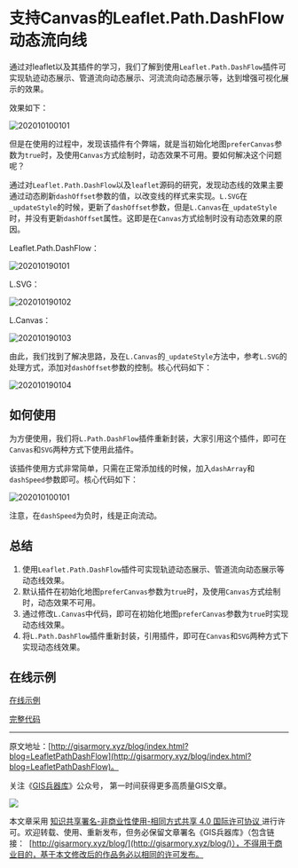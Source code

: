 # 支持Canvas的Leaflet.Path.DashFlow动态流向线
通过对leaflet以及其插件的学习，我们了解到使用`Leaflet.Path.DashFlow`插件可实现轨迹动态展示、管道流向动态展示、河流流向动态展示等，达到增强可视化展示的效果。

效果如下：

![202010100101](http://blogimage.gisarmory.xyz/202010100101.gif)

但是在使用的过程中，发现该插件有个弊端，就是当初始化地图`preferCanvas`参数为`true`时，及使用`Canvas`方式绘制时，动态效果不可用。要如何解决这个问题呢？

通过对`Leaflet.Path.DashFlow`以及`leaflet`源码的研究，发现动态线的效果主要通过动态刷新`dashOffset`参数的值，以改变线的样式来实现。`L.SVG`在`_updateStyle`的时候，更新了`dashOffset`参数，但是`L.Canvas`在`_updateStyle`时，并没有更新`dashOffset`属性。这即是在`Canvas`方式绘制时没有动态效果的原因。

Leaflet.Path.DashFlow：

![202010190101](https://blogimage.gisarmory.xyz/202010190101.png)

L.SVG：

![202010190102](https://blogimage.gisarmory.xyz/202010190102.png)

L.Canvas：

![202010190103](https://blogimage.gisarmory.xyz/202010190103.png)

由此，我们找到了解决思路，及在`L.Canvas`的`_updateStyle`方法中，参考`L.SVG`的处理方式，添加对`dashOffset`参数的控制。核心代码如下：

![202010190104](https://blogimage.gisarmory.xyz/202010190104.png)

## 如何使用

为方便使用，我们将`L.Path.DashFlow`插件重新封装，大家引用这个插件，即可在`Canvas`和`SVG`两种方式下使用此插件。

该插件使用方式非常简单，只需在正常添加线的时候，加入`dashArray`和`dashSpeed`参数即可。核心代码如下：

![202010100101](http://blogimage.gisarmory.xyz/202010100101.png)

注意，在`dashSpeed`为负时，线是正向流动。

## 总结

1. 使用`Leaflet.Path.DashFlow`插件可实现轨迹动态展示、管道流向动态展示等动态线效果。
2. 默认插件在初始化地图`preferCanvas`参数为`true`时，及使用`Canvas`方式绘制时，动态效果不可用。
3. 通过修改`L.Canvas`中代码，即可在初始化地图`preferCanvas`参数为`true`时实现动态线效果。
4. 将`L.Path.DashFlow`插件重新封装，引用插件，即可在`Canvas`和`SVG`两种方式下实现动态线效果。

## 在线示例

[在线示例](
http://gisarmory.xyz/blog/index.html?demo=LeafletPathDashFlow)

[完整代码](
http://gisarmory.xyz/blog/index.html?source=LeafletPathDashFlow)

* * *

原文地址：[http://gisarmory.xyz/blog/index.html?blog=LeafletPathDashFlow](http://gisarmory.xyz/blog/index.html?blog=LeafletPathDashFlow)。

关注《[GIS兵器库](http://gisarmory.xyz/blog/index.html?blog=wechat)》公众号， 第一时间获得更多高质量GIS文章。

![](http://blogimage.gisarmory.xyz/20200923063756.png)

本文章采用 [知识共享署名-非商业性使用-相同方式共享 4.0 国际许可协议 ](https://creativecommons.org/licenses/by-nc-sa/4.0/deed.zh)进行许可。欢迎转载、使用、重新发布，但务必保留文章署名《GIS兵器库》（包含链接：  [http://gisarmory.xyz/blog/](http://gisarmory.xyz/blog/)），不得用于商业目的，基于本文修改后的作品务必以相同的许可发布。


